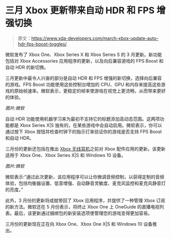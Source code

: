 # 三月 Xbox 更新带来自动 HDR 和 FPS 增强切换

> 原文：<https://www.xda-developers.com/march-xbox-update-auto-hdr-fps-boost-toggles/>

微软发布了 Xbox One、Xbox Series X 和 Xbox Series S 的 3 月更新。新功能包括对 Xbox Accessories 应用程序的更新，以及向后兼容游戏的 FPS Boost 和自动 HDR 的新切换。

三月更新中最令人兴奋的部分是自动 HDR 和 FPS 增强的新切换，选择向后兼容的游戏。FPS Boost 功能使用这些控制台增加的 CPU、GPU 和内存来提高这些游戏的原始帧速率。微软表示，更稳定的帧率使游戏在视觉上更流畅，从而带来更好的体验。

*图片:微软*

自动 HDR 功能使用机器学习来为最初不支持它的标题添加高动态范围。这两项功能都是 Xbox Series X|S 独有的，在某些游戏中会自动启用。微软表示，你可以通过按下 Xbox 按钮并检查时钟下的指示灯来验证你的游戏是否支持 FPS Boost 和自动 HDR。

三月份的更新还包括在推出 [Xbox 无线耳机](https://www.xda-developers.com/xbox-wireless-headset/)之前对 Xbox 配件应用的更新。该更新适用于 Xbox One、Xbox Series X|S 和 Windows 10 设备。

*图片:微软*

微软表示:“通过此次更新，该应用程序可以让你微调音频控制，以获得定制的音频体验，包括均衡器设置、低音增强、自动静音灵敏度、麦克风监控和麦克风静音灯的亮度。”

此外，3 月份的更新将成就带回了 Xbox 应用程序，并提供了一种管理 Xbox 订阅的新方法。微软还在 5 月份表示，将终止 Xbox One 上 OneGuide 的直播电视列表。最后，该更新通过捆绑包的新安装选项使管理您的游戏变得更加容易。

三月份的更新现在正在向 Xbox One、Xbox One X|S 和 Windows 10 设备推出。